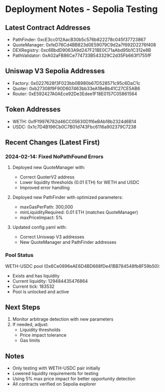 # Deployment Notes - Sepolia Testing

## Latest Contract Addresses

- PathFinder: 0xcE3cc012AacB30b5c576b822278c045f37723867
- QuoteManager: 0xfeD76Cd4BB823d0E59079C9d2a7f692D2276f408
- DEXRegistry: 0xc6BbdD9063A9d247F21BE0C71aAbd95b1C312e8B
- PathValidator: 0xA02aFB86Ce774733B543329C2d35Fb663f1755fF

## Uniswap V3 Sepolia Addresses

- Factory: 0x0227628f3F023bb0B980b67D528571c95c6DaC1c
- Quoter: 0xb27308f9F90D607463bb33eA1BeBb41C27CE5AB6
- Router: 0xE592427A0AEce92De3Edee1F18E0157C05861564

## Token Addresses

- WETH: 0xfFf9976782d46CC05630D1f6eBAb18b2324d6B14
- USDC: 0x1c7D4B196Cb0C7B01d743Fbc6116a902379C7238

## Recent Changes (Latest First)

### 2024-02-14: Fixed NoPathFound Errors

1. Deployed new QuoteManager with:
   - Correct QuoterV2 address
   - Lower liquidity thresholds (0.01 ETH) for WETH and USDC
   - Improved error handling

2. Deployed new PathFinder with optimized parameters:
   - maxGasPerPath: 300,000
   - minLiquidityRequired: 0.01 ETH (matches QuoteManager)
   - maxPriceImpact: 5%

3. Updated config.yaml with:
   - Correct Uniswap V3 addresses
   - New QuoteManager and PathFinder addresses

### Pool Status

WETH-USDC pool (0x6Ce0896eAE6D4BD668fDe41BB784548fb8F59b50):
- Exists and has liquidity
- Current liquidity: 129484435476864
- Current tick: 183532
- Pool is unlocked and active

## Next Steps

1. Monitor arbitrage detection with new parameters
2. If needed, adjust:
   - Liquidity thresholds
   - Price impact tolerance
   - Gas limits

## Notes

- Only testing with WETH-USDC pair initially
- Lowered liquidity requirements for testing
- Using 5% max price impact for better opportunity detection
- All contracts verified on Sepolia explorer
